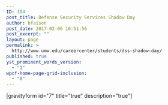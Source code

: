 ```yaml
---
ID: 194
post_title: Defense Security Services Shadow Day
author: bfaison
post_date: 2017-02-06 16:51:56
post_excerpt: ""
layout: page
permalink: >
  http://www.umw.edu/careercenter/students/dss-shadow-day/
published: true
yst_prominent_words_version:
  - "1"
wpcf-home-page-grid-inclusion:
  - "0"
---
```

[gravityform id="7" title="true" description="true"]